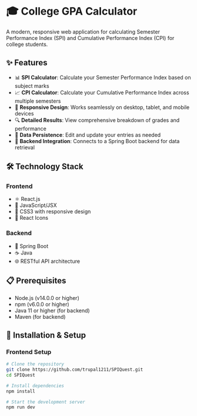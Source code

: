 # 🎓 College GPA Calculator

A modern, responsive web application for calculating Semester Performance Index (SPI) and Cumulative Performance Index (CPI) for college students.

## ✨ Features

- 📊 **SPI Calculator**: Calculate your Semester Performance Index based on subject marks
- 📈 **CPI Calculator**: Calculate your Cumulative Performance Index across multiple semesters
- 📱 **Responsive Design**: Works seamlessly on desktop, tablet, and mobile devices
- 🔍 **Detailed Results**: View comprehensive breakdown of grades and performance
- 🔄 **Data Persistence**: Edit and update your entries as needed
- 🔌 **Backend Integration**: Connects to a Spring Boot backend for data retrieval

## 🛠️ Technology Stack

### Frontend
- ⚛️ React.js
- 📝 JavaScript/JSX
- 🎨 CSS3 with responsive design
- 🧩 React Icons

### Backend
- 🍃 Spring Boot
- ☕ Java
- 🌐 RESTful API architecture

## 📋 Prerequisites

- Node.js (v14.0.0 or higher)
- npm (v6.0.0 or higher)
- Java 11 or higher (for backend)
- Maven (for backend)

## 🚀 Installation & Setup

### Frontend Setup
```bash
# Clone the repository
git clone https://github.com/trupal1211/SPIQuest.git
cd SPIQuest

# Install dependencies
npm install

# Start the development server
npm run dev
